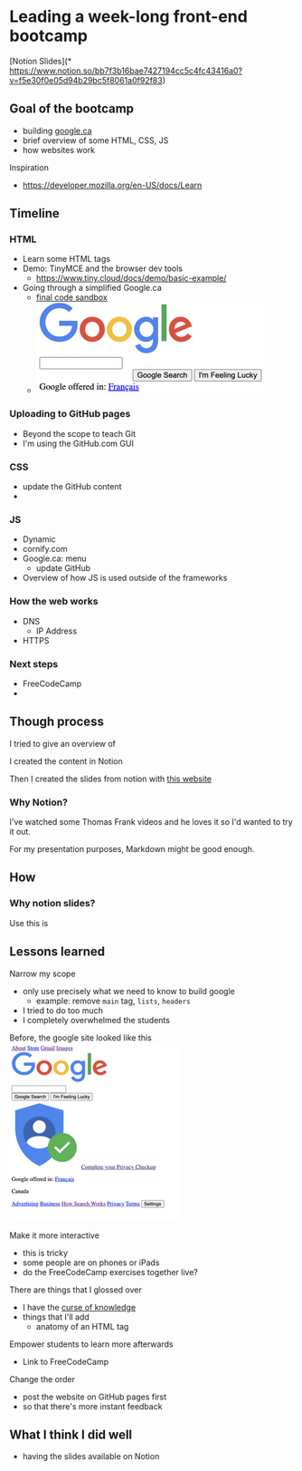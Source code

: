 # Leading a week-long front-end bootcamp

[Notion Slides](* https://www.notion.so/bb7f3b16bae7427194cc5c4fc43416a0?v=f5e30f0e05d94b29bc5f8061a0f92f83)

## Goal of the bootcamp
* building [google.ca](google.ca)
* brief overview of some HTML, CSS, JS
* how websites work

Inspiration
* https://developer.mozilla.org/en-US/docs/Learn

## Timeline
### HTML
* Learn some HTML tags
* Demo: TinyMCE and the browser dev tools
    * https://www.tiny.cloud/docs/demo/basic-example/
* Going through a simplified Google.ca
    * [final code sandbox](https://codesandbox.io/s/google-html-final-rsnzv?file=/index.html)
    * ![8b0fe1c8396407b440204ea8d48afc9f.png](8b0fe1c8396407b440204ea8d48afc9f.png)

### Uploading to GitHub pages

* Beyond the scope to teach Git
* I'm using the GitHub.com GUI

### CSS

* update the GitHub content
* 

### JS
* Dynamic
* cornify.com
* Google.ca:  menu 
    * update GitHub
* Overview of how JS is used outside of the frameworks

### How the web works
* DNS
    * IP Address
* HTTPS

### Next steps
* FreeCodeCamp
* 

## Though process

I tried to give an overview of 

I created the content in Notion

Then I created the slides from notion with [this website](https://wunderpresentation.com/create/notion/)


### Why Notion?

I've watched some Thomas Frank videos and he loves it so I'd wanted to try it out.

For my presentation purposes, Markdown might be good enough.

## How


### Why notion slides?



Use this is 


## Lessons learned

Narrow my scope
* only use precisely what we need to know to build google
    * example: remove `main` tag, `lists`, `headers`
* I tried to do too much
* I completely overwhelmed the students

Before, the google site looked like this
![938c3c7afac55e9e3a8f11fd4a0586e7.png](938c3c7afac55e9e3a8f11fd4a0586e7.png)

Make it more interactive
* this is tricky
* some people are on phones or iPads
* do the FreeCodeCamp exercises together live?

There are things that I glossed over
* I have the [curse of knowledge](https://en.wikipedia.org/wiki/Curse_of_knowledge)
* things that I'll add
    * anatomy of an HTML tag


Empower students to learn more afterwards
* Link to FreeCodeCamp

Change the order
* post the website on GitHub pages first
* so that there's more instant feedback


## What I think I did well
* having the slides available on Notion